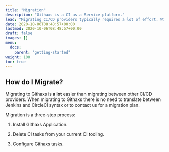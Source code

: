 ```yaml
---
title: "Migration"
description: "Githaxs is a CI as a Service platform."
lead: "Migrating CI/CD providers typically requires a lot of effort. With the cost of migration being one of the main reasons teams do not change/adopt better tooling."
date: 2020-10-06T08:48:57+00:00
lastmod: 2020-10-06T08:48:57+00:00
draft: false
images: []
menu:
  docs:
    parent: "getting-started"
weight: 100
toc: true
---
```


## How do I Migrate?

Migrating to Githaxs is **a lot** easier than migrating between other CI/CD providers. When migrating to Githaxs there is no need to translate between Jenkins and CircleCI syntax or to contact us for a migration plan. 


Migration is a three-step process:

1. Install Githaxs Application.

2. Delete CI tasks from your current CI tooling.

3. Configure Githaxs tasks.
